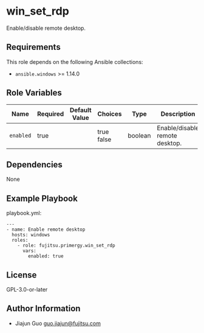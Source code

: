 win_set_rdp
===========

Enable/disable remote desktop.

Requirements
------------

This role depends on the following Ansible collections:

- `ansible.windows` >= 1.14.0

Role Variables
--------------

| Name | Required | Default Value | Choices | Type | Description |
|------|----------|---------------|---------|------|-------------|
| `enabled` | true | | true<br>false | boolean | Enable/disable remote desktop. |

Dependencies
------------

None

Example Playbook
----------------

playbook.yml:

    ---
    - name: Enable remote desktop
      hosts: windows
      roles:
        - role: fujitsu.primergy.win_set_rdp
          vars:
            enabled: true

License
-------

GPL-3.0-or-later

Author Information
------------------

- Jiajun Guo <guo.jiajun@fujitsu.com>

